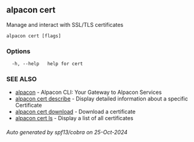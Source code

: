 ## alpacon cert

Manage and interact with SSL/TLS certificates

```
alpacon cert [flags]
```

### Options

```
  -h, --help   help for cert
```

### SEE ALSO

* [alpacon](alpacon.md)	 - Alpacon CLI: Your Gateway to Alpacon Services
* [alpacon cert describe](alpacon_cert_describe.md)	 - Display detailed information about a specific Certificate
* [alpacon cert download](alpacon_cert_download.md)	 - Download a certificate
* [alpacon cert ls](alpacon_cert_ls.md)	 - Display a list of all certificates

###### Auto generated by spf13/cobra on 25-Oct-2024
